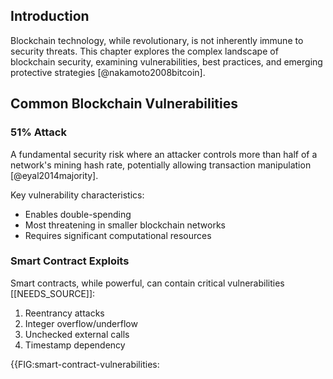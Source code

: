 ## Introduction

Blockchain technology, while revolutionary, is not inherently immune to security threats. This chapter explores the complex landscape of blockchain security, examining vulnerabilities, best practices, and emerging protective strategies [@nakamoto2008bitcoin].

## Common Blockchain Vulnerabilities

### 51% Attack
A fundamental security risk where an attacker controls more than half of a network's mining hash rate, potentially allowing transaction manipulation [@eyal2014majority]. 

Key vulnerability characteristics:
- Enables double-spending
- Most threatening in smaller blockchain networks
- Requires significant computational resources

### Smart Contract Exploits
Smart contracts, while powerful, can contain critical vulnerabilities [[NEEDS_SOURCE]]:

1. Reentrancy attacks
2. Integer overflow/underflow
3. Unchecked external calls
4. Timestamp dependency

{{FIG:smart-contract-vulnerabilities: